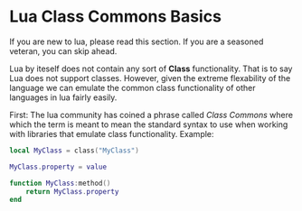 # Lua Class Commons Basics

If you are new to lua, please read this section. If you are a seasoned veteran, you can skip ahead.

Lua by iteself does not contain any sort of **Class** functionality. That is to say Lua does not support classes. However, given the extreme flexability of the language we can emulate the common class functionality of other languages in lua fairly easily.

First: The lua community has coined a phrase called *Class Commons* where which the term is meant to mean the standard syntax to use when working with libraries that emulate class functionality. Example:

```lua
local MyClass = class("MyClass")

MyClass.property = value

function MyClass:method()
    return MyClass.property
end
```